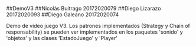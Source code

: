 ##DemoV3
##Nicolás Buitrago 20172020079
##Diego Lizarazo 20172020093
##Diego Galeano 20172020074

Demo de video juego V3. Los patrones implementados (Strategy y Chain of responsability) se pueden ver implementados en los paquetes 'sonido' y 'objetos' y las clases 'EstadoJuego' y 'Player'
